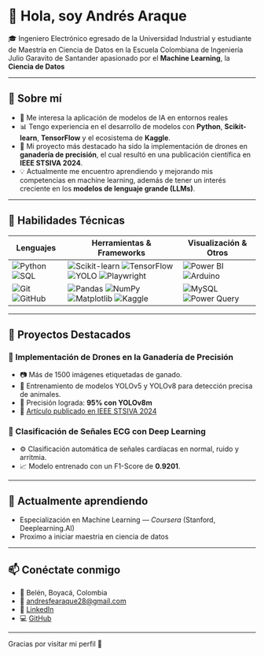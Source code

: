 # 👋 Hola, soy Andrés Araque

🎓 Ingeniero Electrónico egresado de la Universidad Industrial y estudiante de Maestría en Ciencia de Datos en la Escuela Colombiana de Ingeniería Julio Garavito de Santander apasionado por el **Machine Learning**, la **Ciencia de Datos** 
 
---

## 🚀 Sobre mí

- 🤖 Me interesa la aplicación de modelos de IA en entornos reales
- 📊 Tengo experiencia en el desarrollo de modelos con **Python**, **Scikit-learn**, **TensorFlow** y el ecosistema de **Kaggle**.
- 📡 Mi proyecto más destacado ha sido la implementación de drones en **ganadería de precisión**, el cual resultó en una publicación científica en **IEEE STSIVA 2024**.
- 💡 Actualmente me encuentro aprendiendo y mejorando mis competencias en machine learning, además de tener un interés creciente en los **modelos de lenguaje grande (LLMs)**.

---



## 🧠 Habilidades Técnicas

| Lenguajes       | Herramientas & Frameworks                         | Visualización & Otros             |
|-----------------|--------------------------------------------------|----------------------------------|
| ![Python](https://img.shields.io/badge/-Python-3776AB?style=flat&logo=python&logoColor=white) ![SQL](https://img.shields.io/badge/-SQL-4479A1?style=flat&logo=sql&logoColor=white)  | ![Scikit-learn](https://img.shields.io/badge/-Scikit--learn-F7931E?style=flat&logo=scikit-learn&logoColor=white) ![TensorFlow](https://img.shields.io/badge/-TensorFlow-FF6F00?style=flat&logo=tensorflow&logoColor=white) ![YOLO](https://img.shields.io/badge/-YOLO-FF0000?style=flat&logo=yolov5&logoColor=white) ![Playwright](https://img.shields.io/badge/-Playwright-2EAD33?style=flat&logo=microsoft&logoColor=white) | ![Power BI](https://img.shields.io/badge/-Power_BI-F2C811?style=flat&logo=power-bi&logoColor=black) ![Arduino](https://img.shields.io/badge/-Arduino-00979D?style=flat&logo=arduino&logoColor=white) |
| ![Git](https://img.shields.io/badge/-Git-F05032?style=flat&logo=git&logoColor=white) ![GitHub](https://img.shields.io/badge/-GitHub-181717?style=flat&logo=github&logoColor=white) | ![Pandas](https://img.shields.io/badge/-Pandas-150458?style=flat&logo=pandas&logoColor=white) ![NumPy](https://img.shields.io/badge/-NumPy-013243?style=flat&logo=numpy&logoColor=white) ![Matplotlib](https://img.shields.io/badge/-Matplotlib-11557C?style=flat&logo=matplotlib&logoColor=white) ![Kaggle](https://img.shields.io/badge/-Kaggle-20BEFF?style=flat&logo=kaggle&logoColor=white) | ![MySQL](https://img.shields.io/badge/-MySQL-4479A1?style=flat&logo=mysql&logoColor=white) ![Power Query](https://img.shields.io/badge/-Power_Query-F2C811?style=flat&logo=microsoft-power-query&logoColor=black) |


---

## 📌 Proyectos Destacados

### 📍 Implementación de Drones en la Ganadería de Precisión
- 📷 Más de 1500 imágenes etiquetadas de ganado.
- 🧠 Entrenamiento de modelos YOLOv5 y YOLOv8 para detección precisa de animales.
- 🥇 Precisión lograda: **95% con YOLOv8m**
- 📄 [Artículo publicado en IEEE STSIVA 2024](https://doi.org/10.1109/STSIVA63281.2024)

### 📍 Clasificación de Señales ECG con Deep Learning
- ⚙️ Clasificación automática de señales cardíacas en normal, ruido y arritmia.
- 📈 Modelo entrenado con un F1-Score de **0.9201**.

---

## 🌱 Actualmente aprendiendo

- Especialización en Machine Learning — *Coursera* (Stanford, Deeplearning.AI)
- Proximo a iniciar maestria en ciencia de datos
---

## 📫 Conéctate conmigo

- 📍 Belén, Boyacá, Colombia  
- 📧 [andresfearaque28@gmail.com](mailto:andresfearaque28@gmail.com)  
- 💼 [LinkedIn](https://www.linkedin.com/in/andres-felipe-araque-5822681a5)  
- 💻 [GitHub](https://github.com/andresaraque28)  

---

Gracias por visitar mi perfil 🙌
<!--
**andresaraque28/andresaraque28** is a ✨ _special_ ✨ repository because its `README.md` (this file) appears on your GitHub profile.

Here are some ideas to get you started:

- 🔭 I’m currently working on ...
- 🌱 I’m currently learning ...
- 👯 I’m looking to collaborate on ...
- 🤔 I’m looking for help with ...
- 💬 Ask me about ...
- 📫 How to reach me: ...
- 😄 Pronouns: ...
- ⚡ Fun fact: ...
-->
